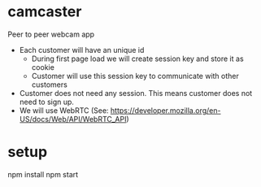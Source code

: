 # camcaster

Peer to peer webcam app

- Each customer will have an unique id
  - During first page load we will create session key and store it as cookie
  - Customer will use this session key to communicate with other customers
- Customer does not need any session. This means customer does not need to sign up. 
- We will use WebRTC (See: https://developer.mozilla.org/en-US/docs/Web/API/WebRTC_API)

# setup 

npm install
npm start
